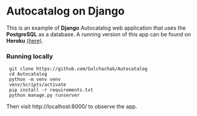 # Autocatalog on Django

This is an example of **Django** Autocatalog web application that uses the **PostgreSQL** as a database. A running version of this app can be found on **Heroku** [(here)](https://serene-springs-80268.herokuapp.com/).

### Running locally

```
 git clone https://github.com/Gulchachak/Autocatalog
 cd Autocatalog
 python -m venv venv
 venv/Scripts/activate
 pip install -r requirements.txt
 python manage.py runserver
```

Then visit http://localhost:8000/ to observe the app.
